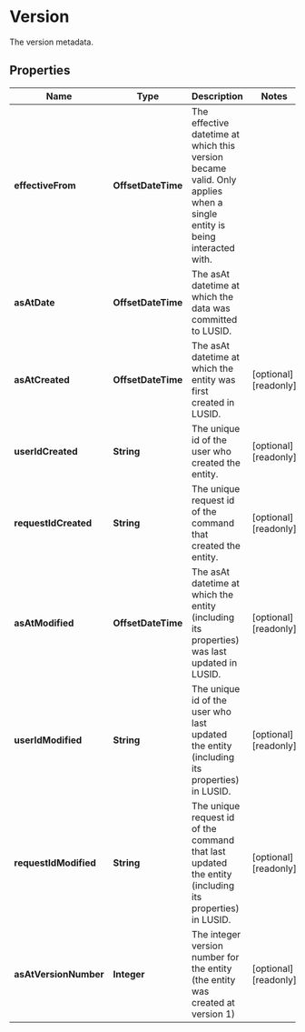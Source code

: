 

# Version

The version metadata.

## Properties

| Name | Type | Description | Notes |
|------------ | ------------- | ------------- | -------------|
|**effectiveFrom** | **OffsetDateTime** | The effective datetime at which this version became valid. Only applies when a single entity is being interacted with. |  |
|**asAtDate** | **OffsetDateTime** | The asAt datetime at which the data was committed to LUSID. |  |
|**asAtCreated** | **OffsetDateTime** | The asAt datetime at which the entity was first created in LUSID. |  [optional] [readonly] |
|**userIdCreated** | **String** | The unique id of the user who created the entity. |  [optional] [readonly] |
|**requestIdCreated** | **String** | The unique request id of the command that created the entity. |  [optional] [readonly] |
|**asAtModified** | **OffsetDateTime** | The asAt datetime at which the entity (including its properties) was last updated in LUSID. |  [optional] [readonly] |
|**userIdModified** | **String** | The unique id of the user who last updated the entity (including its properties) in LUSID. |  [optional] [readonly] |
|**requestIdModified** | **String** | The unique request id of the command that last updated the entity (including its properties) in LUSID. |  [optional] [readonly] |
|**asAtVersionNumber** | **Integer** | The integer version number for the entity (the entity was created at version 1) |  [optional] [readonly] |



